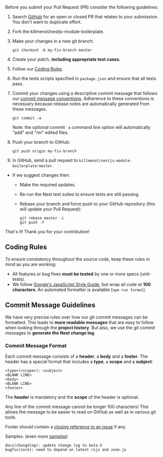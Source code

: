 Before you submit your Pull Request (PR) consider the following guidelines:

1. Search [GitHub](https://github.com/killmenot/nestjs-module-boilerplate/pulls) for an open or closed PR
   that relates to your submission. You don't want to duplicate effort.
1. Fork the killmenot/nestjs-module-boilerplate.
1. Make your changes in a new git branch:

    ```shell
    git checkout -b my-fix-branch master
    ```

1. Create your patch, **including appropriate test cases**.
1. Follow our [Coding Rules](#rules).
1. Run the tests scripts specified in `package.json` and ensure that all tests pass.
1. Commit your changes using a descriptive commit message that follows our
   [commit message conventions](#commit). Adherence to these conventions
   is necessary because release notes are automatically generated from these messages.

    ```shell
    git commit -a
    ```

    Note: the optional commit `-a` command line option will automatically "add" and "rm" edited files.

1. Push your branch to GitHub:

    ```shell
    git push origin my-fix-branch
    ```

1. In GitHub, send a pull request to `killmenot/nestjs-module-boilerplate:master`.

-   If we suggest changes then:

    -   Make the required updates.
    -   Re-run the Nest test suites to ensure tests are still passing.
    -   Rebase your branch and force push to your GitHub repository (this will update your Pull Request):

        ```shell
        git rebase master -i
        git push -f
        ```

That's it! Thank you for your contribution!

## <a name="rules"></a> Coding Rules

To ensure consistency throughout the source code, keep these rules in mind as you are working:

<!--
// We're working on auto-documentation.
* All public API methods **must be documented**. (Details TBC). -->

-   All features or bug fixes **must be tested** by one or more specs (unit-tests).
-   We follow [Google's JavaScript Style Guide][js-style-guide], but wrap all code at
    **100 characters**. An automated formatter is available (`npm run format`).

## <a name="commit"></a> Commit Message Guidelines

We have very precise rules over how our git commit messages can be formatted. This leads to **more
readable messages** that are easy to follow when looking through the **project history**. But also,
we use the git commit messages to **generate the Nest change log**.

### Commit Message Format

Each commit message consists of a **header**, a **body** and a **footer**. The header has a special
format that includes a **type**, a **scope** and a **subject**:

```
<type>(<scope>): <subject>
<BLANK LINE>
<body>
<BLANK LINE>
<footer>
```

The **header** is mandatory and the **scope** of the header is optional.

Any line of the commit message cannot be longer 100 characters! This allows the message to be easier
to read on GitHub as well as in various git tools.

Footer should contain a [closing reference to an issue](https://help.github.com/articles/closing-issues-via-commit-messages/) if any.

Samples: (even more [samples](https://github.com/killmenot/nestjs-module-boilerplate/commits/master))

```
docs(changelog): update change log to beta.5
bugfix(core): need to depend on latest rxjs and zone.js
```

[js-style-guide]: https://google.github.io/styleguide/jsguide.html
